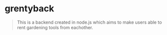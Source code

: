 ﻿# grentyback

> This is a backend created in node.js which aims to make users able to rent gardening tools from eachother.
